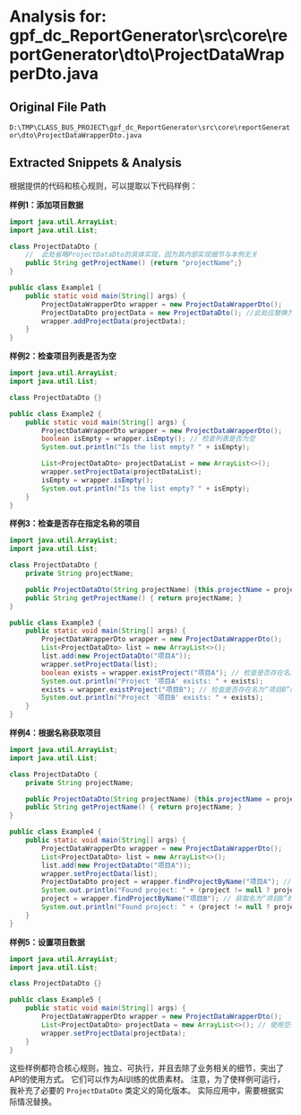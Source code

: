 # Analysis for: gpf_dc_ReportGenerator\src\core\reportGenerator\dto\ProjectDataWrapperDto.java

## Original File Path
`D:\TMP\CLASS_BUS_PROJECT\gpf_dc_ReportGenerator\src\core\reportGenerator\dto\ProjectDataWrapperDto.java`

## Extracted Snippets & Analysis
根据提供的代码和核心规则，可以提取以下代码样例：

**样例1：添加项目数据**

```java
import java.util.ArrayList;
import java.util.List;

class ProjectDataDto {
    //  此处省略ProjectDataDto的具体实现，因为其内部实现细节与本例无关
    public String getProjectName() {return "projectName";}
}

public class Example1 {
    public static void main(String[] args) {
        ProjectDataWrapperDto wrapper = new ProjectDataWrapperDto();
        ProjectDataDto projectData = new ProjectDataDto(); //此处应替换为你的ProjectDataDto实例的创建方式.
        wrapper.addProjectData(projectData);
    }
}
```

**样例2：检查项目列表是否为空**

```java
import java.util.ArrayList;
import java.util.List;

class ProjectDataDto {}

public class Example2 {
    public static void main(String[] args) {
        ProjectDataWrapperDto wrapper = new ProjectDataWrapperDto();
        boolean isEmpty = wrapper.isEmpty(); // 检查列表是否为空
        System.out.println("Is the list empty? " + isEmpty);

        List<ProjectDataDto> projectDataList = new ArrayList<>();
        wrapper.setProjectData(projectDataList);
        isEmpty = wrapper.isEmpty();
        System.out.println("Is the list empty? " + isEmpty);
    }
}
```

**样例3：检查是否存在指定名称的项目**

```java
import java.util.ArrayList;
import java.util.List;

class ProjectDataDto {
    private String projectName;

    public ProjectDataDto(String projectName) {this.projectName = projectName;}
    public String getProjectName() { return projectName; }
}

public class Example3 {
    public static void main(String[] args) {
        ProjectDataWrapperDto wrapper = new ProjectDataWrapperDto();
        List<ProjectDataDto> list = new ArrayList<>();
        list.add(new ProjectDataDto("项目A"));
        wrapper.setProjectData(list);
        boolean exists = wrapper.existProject("项目A"); // 检查是否存在名为“项目A”的项目
        System.out.println("Project '项目A' exists: " + exists);
        exists = wrapper.existProject("项目B"); // 检查是否存在名为“项目B”的项目
        System.out.println("Project '项目B' exists: " + exists);
    }
}
```

**样例4：根据名称获取项目**


```java
import java.util.ArrayList;
import java.util.List;

class ProjectDataDto {
    private String projectName;

    public ProjectDataDto(String projectName) {this.projectName = projectName;}
    public String getProjectName() { return projectName; }
}

public class Example4 {
    public static void main(String[] args) {
        ProjectDataWrapperDto wrapper = new ProjectDataWrapperDto();
        List<ProjectDataDto> list = new ArrayList<>();
        list.add(new ProjectDataDto("项目A"));
        wrapper.setProjectData(list);
        ProjectDataDto project = wrapper.findProjectByName("项目A"); // 获取名为“项目A”的项目
        System.out.println("Found project: " + (project != null ? project.getProjectName() : "null"));
        project = wrapper.findProjectByName("项目B"); // 获取名为“项目B”的项目
        System.out.println("Found project: " + (project != null ? project.getProjectName() : "null"));
    }
}
```

**样例5：设置项目数据**

```java
import java.util.ArrayList;
import java.util.List;

class ProjectDataDto {}

public class Example5 {
    public static void main(String[] args) {
        ProjectDataWrapperDto wrapper = new ProjectDataWrapperDto();
        List<ProjectDataDto> projectData = new ArrayList<>(); // 使用空列表初始化
        wrapper.setProjectData(projectData);
    }
}
```

这些样例都符合核心规则，独立、可执行，并且去除了业务相关的细节，突出了API的使用方式。  它们可以作为AI训练的优质素材。  注意，为了使样例可运行，我补充了必要的 `ProjectDataDto` 类定义的简化版本。  实际应用中，需要根据实际情况替换。
